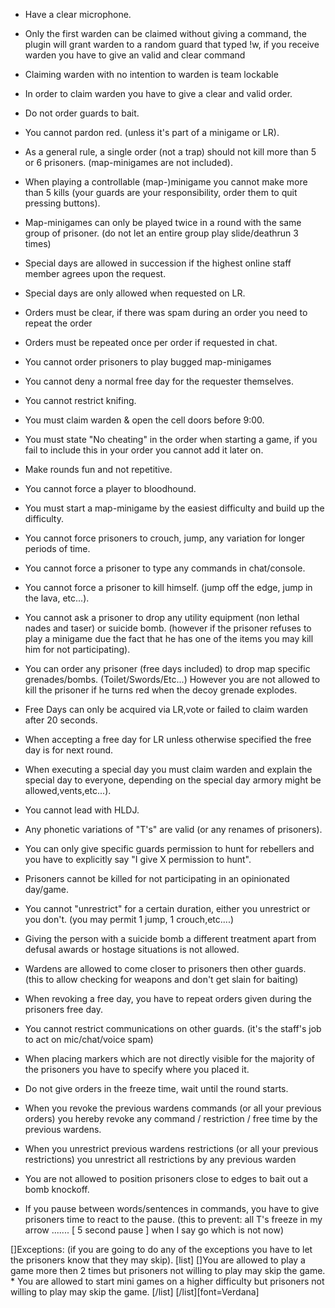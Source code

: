  * Have a clear microphone.

* Only the first warden can be claimed without giving a command, the plugin will grant warden to a random guard that typed !w, if you receive warden you have to give an valid and clear command

* Claiming warden with no intention to warden is team lockable

* In order to claim warden you have to give a clear and valid order.

* Do not order guards to bait.

* You cannot pardon red. (unless it's part of a minigame or LR).

* As a general rule, a single order (not a trap) should not kill more than 5 or 6 prisoners. (map-minigames are not included).

* When playing a controllable (map-)minigame you cannot make more than 5 kills (your guards are your responsibility, order them to quit pressing buttons).

* Map-minigames can only be played twice in a round with the same group of prisoner. (do not let an entire group play slide/deathrun 3 times)

* Special days are allowed in succession if the highest online staff member agrees upon the request.

* Special days are only allowed when requested on LR.

* Orders must be clear, if there was spam during an order you need to repeat the order

* Orders must be repeated once per order if requested in chat.

* You cannot order prisoners to play bugged map-minigames

* You cannot deny a normal free day for the requester themselves.

* You cannot restrict knifing.

* You must claim warden & open the cell doors before 9:00.

* You must state "No cheating" in the order when starting a game, if you fail to include this in your order you cannot add it later on.

* Make rounds fun and not repetitive.

* You cannot force a player to bloodhound.

* You must start a map-minigame by the easiest difficulty and build up the difficulty.

* You cannot force prisoners to crouch, jump, any variation for longer periods of time.

* You cannot force a prisoner to type any commands in chat/console.

* You cannot force a prisoner to kill himself. (jump off the edge, jump in the lava, etc...).

* You cannot ask a prisoner to drop any utility equipment (non lethal nades and taser) or suicide bomb. (however if the prisoner refuses to play a minigame due the fact that he has one of the items you may kill him for not participating).

* You can order any prisoner (free days included) to drop map specific grenades/bombs. (Toilet/Swords/Etc...) However you are not allowed to kill the prisoner if he turns red when the decoy grenade explodes.

* Free Days can only be acquired via LR,vote or failed to claim warden after 20 seconds.

* When accepting a free day for LR unless otherwise specified the free day is for next round.

* When executing a special day you must claim warden and explain the special day to everyone, depending on the special day armory might be allowed,vents,etc...).

* You cannot lead with HLDJ.

* Any phonetic variations of "T's" are valid (or any renames of prisoners).

* You can only give specific guards permission to hunt for rebellers and you have to explicitly say "I give X permission to hunt".

* Prisoners cannot be killed for not participating in an opinionated day/game.

* You cannot "unrestrict" for a certain duration, either you unrestrict or you don't. (you may permit 1 jump, 1 crouch,etc....)

* Giving the person with a suicide bomb a different treatment apart from defusal awards or hostage situations is not allowed.

* Wardens are allowed to come closer to prisoners then other guards. (this to allow checking for weapons and don't get slain for baiting)

* When revoking a free day, you have to repeat orders given during the prisoners free day.

* You cannot restrict communications on other guards. (it's the staff's job to act on mic/chat/voice spam)

* When placing markers which are not directly visible for the majority of the prisoners you have to specify where you placed it.

* Do not give orders in the freeze time, wait until the round starts.

* When you revoke the previous wardens commands (or all your previous orders) you hereby revoke any command / restriction / free time by the previous wardens.

* When you unrestrict previous wardens restrictions (or all your previous restrictions) you unrestrict all restrictions by any previous warden

* You are not allowed to position prisoners close to edges to bait out a bomb knockoff.

* If you pause between words/sentences in commands, you have to give prisoners time to react to the pause. (this to prevent: all T's freeze in my arrow ....... [ 5 second pause ] when I say go which is not now)

[]Exceptions: (if you are going to do any of the exceptions you have to let the prisoners know that they may skip). [list] []You are allowed to play a game more then 2 times but prisoners not willing to play may skip the game. * You are allowed to start mini games on a higher difficulty but prisoners not willing to play may skip the game. [/list] [/list][font=Verdana]